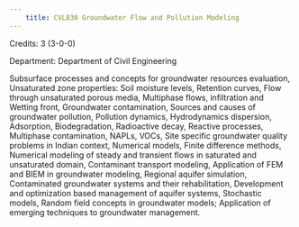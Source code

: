 ```yaml
---
    title: CVL830 Groundwater Flow and Pollution Modeling
---
```

Credits: 3 (3-0-0)

Department: Department of Civil Engineering

Subsurface processes and concepts for groundwater resources evaluation, Unsaturated zone properties: Soil moisture levels, Retention curves, Flow through unsaturated porous media, Multiphase flows, infiltration and Wetting front, Groundwater contamination, Sources and causes of groundwater pollution, Pollution dynamics, Hydrodynamics dispersion, Adsorption, Biodegradation, Radioactive decay, Reactive processes, Multiphase contamination, NAPLs, VOCs, Site specific groundwater quality problems in Indian context, Numerical models, Finite difference methods, Numerical modeling of steady and transient flows in saturated and unsaturated domain, Contaminant transport modeling, Application of FEM and BIEM in groundwater modeling, Regional aquifer simulation, Contaminated groundwater systems and their rehabilitation, Development and optimization based management of aquifer systems, Stochastic models, Random field concepts in groundwater models; Application of emerging techniques to groundwater management.